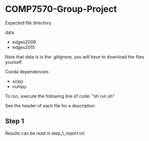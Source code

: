 # COMP7570-Group-Project

Expected file directory

data
 - edges2009
 - edges2015


Note that data is in the .gitignore, you will have to download the files yourself

Conda dependencies
- scipy
- numpy

To run, execute the following line of code: "sh run.sh"

See the header of each file for a description

Step 1
---
Results can be read in step_1_report.txt
